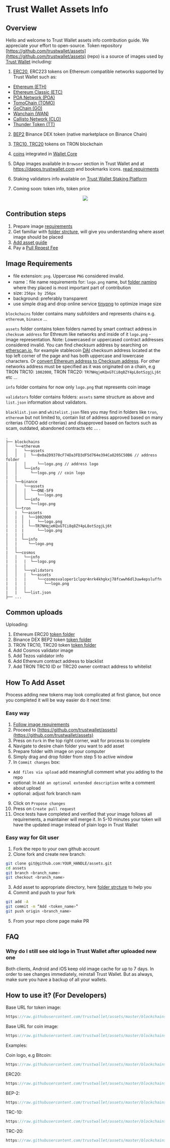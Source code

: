 # Trust Wallet Assets Info

## Overview

Hello and welcome to Trust Wallet assets info contribution guide. We appreciate
your effort to open-source. Token repository
[https://github.com/trustwallet/assets](https://github.com/trustwallet/assets)
(repo) is a source of images used by [Trust Wallet](https://trustwallet.com/)
including:

1. [ERC20](https://github.com/ethereum/EIPs/blob/master/EIPS/eip-20.md), ERC223
   tokens on Ethereum compatible networks supported by Trust Wallet such as:

- [Ethereum (ETH)](https://ethereum.org/)
- [Ethereum Classic (ETC)](https://ethereumclassic.org/)
- [POA Network (POA)](https://poa.network/)
- [TomoChain (TOMO)](https://tomochain.com/)
- [GoChain (GO)](https://gochain.io/)
- [Wanchain (WAN)](https://wanchain.org/)
- [Callisto Network (CLO)](https://callisto.network/)
- [Thunder Token (TT)](https://thundercore.com/)

2. [BEP2](https://github.com/binance-chain/BEPs/blob/master/BEP2.md) Binance DEX
   token (native marketplace on Binance Chain)

3. [TRC10, TRC20](https://developers.tron.network/docs/trc10-token) tokens on
   TRON blockchain

4. [coins](https://github.com/satoshilabs/slips/blob/master/slip-0044.md)
   integrated in [Wallet Core](https://developer.trustwallet.com/wallet-core)

5. DApp images available in `Browser` section in Trust Wallet and at
   https://dapps.trustwallet.com and bookmarks icons.
   [read requirments](assets/add-dapp.md)

6. Staking validators info available on
   [Trust Wallet Staking Platform](https://github.com/trustwallet/developer/blob/master/platform/staking.md)

7. Coming soon: token info, token price

<center><img src='https://raw.githubusercontent.com/trustwallet/assets/master/media/trust-wallet.png'></center>

## Contribution steps

1. Prepare image [requirements](#image-requirements)
2. Get familiar with [folder strcture](#repository-structure), will give you
   understanding where asset image should be placed
3. [Add asset guide](#how-to-add-asset)
4. Pay a [Pull Reqest Fee](assets/pr-fee.md)

## Image Requirements

- file extension: `png`. Uppercase `PNG` considered invalid.
- name：file name requirements for: `logo.png` name, but
  [folder naming](#repository-structure) where they placed is most important
  part of contribution
- size: `256px by 256px`
- background: preferably transparent
- use simple drag and drop online service [tinypng](https://tinypng.com/) to
  optimize image size

`blockchains` folder contains many subfolders and represents chains e.g.
`ethereum`, `binance` ...

`assets` folder contains token folders named by smart contract address in
`checksum address` for Ethreum like networks and inside of it `logo.png` - image
representation. Note: Lowercased or uppercased contract addresses considered
invalid. You can find checksum address by searching on
[ etherscan.io](https://etherscan.io), for example stablecoin
[DAI](https://etherscan.io/address/0x89d24a6b4ccb1b6faa2625fe562bdd9a23260359)
checksum address located at the top left corner of the page and has both
uppercase and lowercase characters. Or
[convert Ethereum address to Checksum address](https://piyolab.github.io/sushiether/RunScrapboxCode/?web3=1.0.0-beta.33&code=https://scrapbox.io/api/code/sushiether/web3.js_-_Ethereum_%E3%81%AE%E3%82%A2%E3%83%89%E3%83%AC%E3%82%B9%E3%82%92%E3%83%81%E3%82%A7%E3%83%83%E3%82%AF%E3%82%B5%E3%83%A0%E4%BB%98%E3%81%8D%E3%82%A2%E3%83%89%E3%83%AC%E3%82%B9%E3%81%AB%E5%A4%89%E6%8F%9B%E3%81%99%E3%82%8B/demo.js).
For other networks address must be specified as it was originated on a chain,
e.g TRON TRC10: `1002000`, TRON TRC20: `TR7NHqjeKQxGTCi8q8ZY4pL8otSzgjLj6t` etc
...

`info` folder contains for now only `logo.png` that represents coin image

`validators` folder contains folders: `assets` same structure as above and
`list.json` information about validators.

`blacklist.json` and `whitelist.json` files you may find in folders like `tron`,
`ethereum` but not limited to, contain list of address approved based on many
criterias (TODO add criterias) and disapproved based on factors such as scam,
outdated, abandoned contracts etc ... .

```
.
├── blockchains
│   └──ethereum
│   │   └──assets
│   │   │  └──0x0a2D9370cF74Da3FD3dF5d764e394Ca8205C50B6 // address folder
│   │   │     └──logo.png // address logo
│   │   └──info
│   │      └──logo.png // coin logo
|   |
|   └──binance
│   │   └──assets
│   │   │  └──ONE-5F9
│   │   │     └──logo.png
│   │   └──info
│   │      └──logo.png
|   └──tron
│   |  └──assets
│   |  │  └──1002000
│   |  │  |   └──logo.png
|   |  |  └──TR7NHqjeKQxGTCi8q8ZY4pL8otSzgjLj6t
|   |  |      └──logo.png
|   |  |
│   |  └──info
│   |     └──logo.png
|   |
|   └──cosmos
│   │   └──info
|   |   |  └──logo.png
|   |   |
│   │   └──validators
│   │   |  └──assets
|   |   |     └──cosmosvaloper1clpqr4nrk4khgkxj78fcwwh6dl3uw4epsluffn
|   |   |        └──logo.png
|   |   |
|   |   └──list.json
├── ...
```

## Common uploads

Uploading:

1. Ethereum ERC20
   [token folder](https://github.com/trustwallet/assets/tree/master/blockchains/ethereum/assets)
2. Binance DEX BEP2 token
   [token folder](https://github.com/trustwallet/assets/tree/master/blockchains/binance/assets)
3. TRON TRC10, TRC20 token
   [token folder](https://github.com/trustwallet/assets/tree/master/blockchains/tron/assets)
4. Add Cosmos validator image
   [](https://github.com/trustwallet/assets/tree/master/blockchains/cosmos/validators)
5. Add Tezos validator info
   [](https://github.com/trustwallet/assets/tree/master/blockchains/tezos/validators/list.json)
6. Add Ethereum contract address to blacklist
   [](https://github.com/trustwallet/assets/tree/master/blockchains/ethereum/blacklist.json)
7. Add TRON TRC10 ID or TRC20 owner contract address to whitelist
   [](https://github.com/trustwallet/assets/tree/master/blockchains/tron/whitelist.json)

## How To Add Asset

Process adding new tokens may look complicated at first glance, but once you
completed it will be way easier do it next time:

### Easy way

1. [Follow image requirements](#image-requirements)
2. Proceed to
   [https://github.com/trustwallet/assets](https://github.com/trustwallet/assets)
3. Press on `Fork` in the top right corner, wait for process to complete
4. Navigate to desire chain folder you want to add asset
5. Prepare folder with image on your computer
6. Simply drag and drop folder from step 5 to active window
7. In `Commit changes` box:

- `Add files via upload` add meaningfull comment what you adding to the repo
- optional: In `Add an optional extended description` write a comment about
  upload
- optional: adjust fork branch nam

9. Click on `Propose changes`
10. Press on `Create pull request`
11. Once tests have completed and verified that your image follows all
    requirements, a maintainer will merge it. In 5-10 minutes your token will
    have the updated image instead of plain logo in Trust Wallet

### Easy way for Git user

1. Fork the repo to your own github account
2. Clone fork and create new branch:

```bash
git clone git@github.com:YOUR_HANDLE/assets.git
cd assets
git branch <branch_name>
git checkout <branch_name>
```

3.  Add asset to appropriate directory, here
    [folder strcture](#repository-structure) to help you
4.  Commit and push to your fork

```bash
git add -A
git commit -m “Add <token_name>”
git push origin <branch_name>
```

5. From your repo clone page make PR

## FAQ

### Why do I still see old logo in Trust Wallet after uploaded new one

Both clients, Android and iOS keep old image cache for up to 7 days. In order to
see changes immediately, reinstall Trust Wallet. But as always, make sure you
have a backup of all your wallets.

## How to use it? (For Developers)

Base URL for token image:

```js
https://raw.githubusercontent.com/trustwallet/assets/master/blockchains/ethereum/assets/<contract_address_checksum>/logo.png
```

Base URL for coin image:

```js
https://raw.githubusercontent.com/trustwallet/assets/master/blockchains/<coin_name_lowercase>/info/logo.png
```

Examples:

Coin logo, e.g Bitcoin:

```js
https://raw.githubusercontent.com/trustwallet/assets/master/blockchains/bitcoin/info/logo.png
```

ERC20:

```js
https://raw.githubusercontent.com/trustwallet/assets/master/blockchains/ethereum/assets/0x006BeA43Baa3f7A6f765F14f10A1a1b08334EF45/logo.png
```

BEP-2:

```js
https://raw.githubusercontent.com/trustwallet/assets/master/blockchains/binance/assets/ANKR-E97/logo.png
```

TRC-10:

```js
https://raw.githubusercontent.com/trustwallet/assets/master/blockchains/tron/assets/1002000/logo.png
```

TRC-20:

```js
https://raw.githubusercontent.com/trustwallet/assets/master/blockchains/tron/assets/TR7NHqjeKQxGTCi8q8ZY4pL8otSzgjLj6t/logo.png
```
